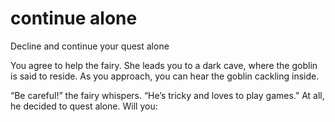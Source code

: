 # continue alone

Decline and continue your quest alone 

You agree to help the fairy. She leads you to a dark cave, where the goblin is said to reside. As you approach, you can hear the goblin cackling inside.

“Be careful!” the fairy whispers. “He’s tricky and loves to play games.”
At all, he decided to quest alone.
Will you:
